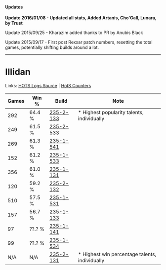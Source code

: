 #### Updates
**Update 2016/01/08 - Updated all stats, Added Artanis, Cho'Gall, Lunara, by Trust**

Update 2015/09/25 - Kharazim added thanks to PR by Anubis Black

Update 2015/09/17 - First post Rexxar patch numbers, resetting the total games, potentially shifting builds around a lot.

***

# Illidan

Links: [HOTS Logs Source](https://www.hotslogs.com/Sitewide/HeroDetails?Hero=Illidan) | [HotS Counters](http://hotscounters.com/#/hero/Illidan)

Games  | Win %  | Build     | Note
-----  | -----  | -----     | ----
292    | 64.4 % | [235-2-133](http://www.heroesfire.com/hots/talent-calculator/illidan#l7g5) | * Highest popularity talents, individually
249    | 61.5 % | [235-2-533](http://www.heroesfire.com/hots/talent-calculator/illidan#l7mL) | 
269    | 61.3 % | [235-1-541](http://www.heroesfire.com/hots/talent-calculator/illidan#l7Wr) | 
152    | 61.2 % | [235-1-533](http://www.heroesfire.com/hots/talent-calculator/illidan#l7Wj) | 
356    | 61.0 % | [235-1-131](http://www.heroesfire.com/hots/talent-calculator/illidan#l7QR) | 
120    | 59.2 % | [235-2-132](http://www.heroesfire.com/hots/talent-calculator/illidan#l7g4) | 
510    | 57.5 % | [235-1-531](http://www.heroesfire.com/hots/talent-calculator/illidan#l7Wh) | 
157    | 56.7 % | [235-1-133](http://www.heroesfire.com/hots/talent-calculator/illidan#l7QT) | 
97     | ??.? % | [235-1-141](http://www.heroesfire.com/hots/talent-calculator/illidan#l7Qb) | 
99     | ??.? % | [235-1-534](http://www.heroesfire.com/hots/talent-calculator/illidan#l7Wk) | 
N/A    | N/A    | [235-2-131](http://www.heroesfire.com/hots/talent-calculator/illidan#l7g3) | * Highest win percentage talents, individually
